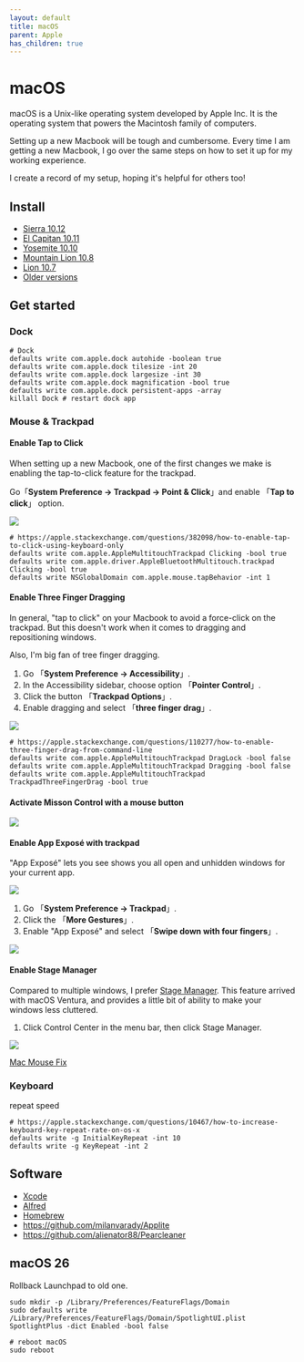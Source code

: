 ```yaml
---
layout: default
title: macOS
parent: Apple
has_children: true
---
```


# macOS

macOS is a Unix-like operating system developed by Apple Inc. It is the operating system that powers the Macintosh family of computers.

Setting up a new Macbook will be tough and cumbersome. Every time I am getting a new Macbook, I go over the same steps on how to set it up for my working experience.

I create a record of my setup, hoping it's helpful for others too!

## Install

+ [Sierra 10.12](http://updates-http.cdn-apple.com/2019/cert/061-39476-20191023-48f365f4-0015-4c41-9f44-39d3d2aca067/InstallOS.dmg)
+ [El Capitan 10.11](http://updates-http.cdn-apple.com/2019/cert/061-41424-20191024-218af9ec-cf50-4516-9011-228c78eda3d2/InstallMacOSX.dmg)
+ [Yosemite 10.10](http://updates-http.cdn-apple.com/2019/cert/061-41343-20191023-02465f92-3ab5-4c92-bfe2-b725447a070d/InstallMacOSX.dmg)
+ [Mountain Lion 10.8](https://updates.cdn-apple.com/2021/macos/031-0627-20210614-90D11F33-1A65-42DD-BBEA-E1D9F43A6B3F/InstallMacOSX.dmg)
+ [Lion 10.7](https://updates.cdn-apple.com/2021/macos/041-7683-20210614-E610947E-C7CE-46EB-8860-D26D71F0D3EA/InstallMacOSX.dmg)
+ [Older versions](https://support.apple.com/en-gb/102662)

## Get started

### Dock

```shell
# Dock
defaults write com.apple.dock autohide -boolean true
defaults write com.apple.dock tilesize -int 20
defaults write com.apple.dock largesize -int 30
defaults write com.apple.dock magnification -bool true
defaults write com.apple.dock persistent-apps -array
killall Dock # restart dock app
```

### Mouse & Trackpad

#### Enable Tap to Click

When setting up a new Macbook, one of the first changes we make is enabling the tap-to-click feature for the trackpad.

Go「**System Preference -> Trackpad -> Point & Click**」and enable 「**Tap to click**」 option.

![](https://raw.githubusercontent.com/maoxiaoke/setup-a-mac-for-frontend-dev/main/enable-tap-to-click.png)

```shell
# https://apple.stackexchange.com/questions/382098/how-to-enable-tap-to-click-using-keyboard-only
defaults write com.apple.AppleMultitouchTrackpad Clicking -bool true
defaults write com.apple.driver.AppleBluetoothMultitouch.trackpad Clicking -bool true
defaults write NSGlobalDomain com.apple.mouse.tapBehavior -int 1
```

#### Enable Three Finger Dragging

In general, "tap to click" on your Macbook to avoid a force-click on the trackpad. But this doesn't work when it comes to dragging and repositioning windows.

Also, I'm big fan of tree finger dragging.

1. Go 「**System Preference -> Accessibility**」.
2. In the Accessibility sidebar, choose option 「**Pointer Control**」.
3. Click the button 「**Trackpad Options**」.
4. Enable dragging and select 「**three finger drag**」.

![](https://raw.githubusercontent.com/maoxiaoke/setup-a-mac-for-frontend-dev/main/enable-three-finger-drag.png)

```shell
# https://apple.stackexchange.com/questions/110277/how-to-enable-three-finger-drag-from-command-line
defaults write com.apple.AppleMultitouchTrackpad DragLock -bool false
defaults write com.apple.AppleMultitouchTrackpad Dragging -bool false
defaults write com.apple.AppleMultitouchTrackpad TrackpadThreeFingerDrag -bool true
```

#### Activate Misson Control with a mouse button

![](https://raw.githubusercontent.com/maoxiaoke/setup-a-mac-for-frontend-dev/main/mouse-mission-control.png)


#### Enable App Exposé with trackpad

"App Exposé" lets you see shows you all open and unhidden windows for your current app.

![](https://raw.githubusercontent.com/maoxiaoke/setup-a-mac-for-frontend-dev/main/app-exposé.png)

1. Go 「**System Preference -> Trackpad**」.
2. Click the 「**More Gestures**」.
3. Enable "App Exposé" and select 「**Swipe down with four fingers**」.

![](https://raw.githubusercontent.com/maoxiaoke/setup-a-mac-for-frontend-dev/main/enable-app-exposé.png)

#### Enable Stage Manager

Compared to multiple windows, I prefer [Stage Manager](https://support.apple.com/en-ph/102355). This feature arrived with macOS Ventura, and provides a little bit of ability to make your windows less cluttered.

1. Click Control Center in the menu bar, then click Stage Manager.

![](https://raw.githubusercontent.com/maoxiaoke/setup-a-mac-for-frontend-dev/main/enable-stage-manager.png)

[Mac Mouse Fix](https://github.com/lsongdev/mac-mouse-fix)


### Keyboard

repeat speed

```shell
# https://apple.stackexchange.com/questions/10467/how-to-increase-keyboard-key-repeat-rate-on-os-x
defaults write -g InitialKeyRepeat -int 10
defaults write -g KeyRepeat -int 2
```

## Software

+ [Xcode](./xcode)
+ [Alfred](./alfred)
+ [Homebrew](./brew)
+ <https://github.com/milanvarady/Applite>
+ <https://github.com/alienator88/Pearcleaner>

## macOS 26

Rollback Launchpad to old one.

```shell
sudo mkdir -p /Library/Preferences/FeatureFlags/Domain
sudo defaults write /Library/Preferences/FeatureFlags/Domain/SpotlightUI.plist SpotlightPlus -dict Enabled -bool false

# reboot macOS
sudo reboot
```
